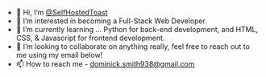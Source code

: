 - 👋 Hi, I’m [@SelfHostedToast](https://www.instagram.com/selfhostedtoast)
- 👀 I’m interested in becoming a Full-Stack Web Developer.
- 🌱 I’m currently learning ... Python for back-end development, and HTML, CSS, & Javascript for frontend development.
- 💞️ I’m looking to collaborate on anything really, feel free to reach out to me using my email below!
- 📫 How to reach me - dominick.smith938@gmail.com
